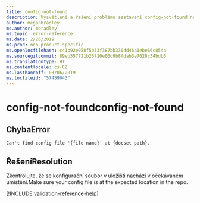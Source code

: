 ```yaml
---
title: config-not-found
description: Vysvětlení a řešení problému sestavení config-not-found na webu Docs
author: meganbradley
ms.author: mbradley
ms.topic: error-reference
ms.date: 2/26/2019
ms.prod: non-product-specific
ms.openlocfilehash: c41b92e958f5b33f387bb330dd46a1ebe66c854a
ms.sourcegitcommit: 89eb357721b26710e00d9b8fdab3e7628c34bdb6
ms.translationtype: HT
ms.contentlocale: cs-CZ
ms.lasthandoff: 03/06/2019
ms.locfileid: "57459043"
---
```

# <a name="config-not-found"></a><span data-ttu-id="f28c0-103">config-not-found</span><span class="sxs-lookup"><span data-stu-id="f28c0-103">config-not-found</span></span>

## <a name="error"></a><span data-ttu-id="f28c0-104">Chyba</span><span class="sxs-lookup"><span data-stu-id="f28c0-104">Error</span></span>

`Can't find config file '{file name}' at {docset path}.`

## <a name="resolution"></a><span data-ttu-id="f28c0-105">Řešení</span><span class="sxs-lookup"><span data-stu-id="f28c0-105">Resolution</span></span>

<span data-ttu-id="f28c0-106">Zkontrolujte, že se konfigurační soubor v úložišti nachází v očekávaném umístění.</span><span class="sxs-lookup"><span data-stu-id="f28c0-106">Make sure your config file is at the expected location in the repo.</span></span>

<!--make sure to add this file to your includes folder and verify the path-->
[!INCLUDE [validation-reference-help](includes/validation-reference-help.md)]
